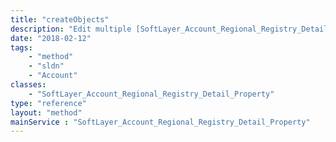 ```yaml
---
title: "createObjects"
description: "Edit multiple [SoftLayer_Account_Regional_Registry_Detail_Property](/reference/datatypes/SoftLayer_Account_Regional_Registry_Detail_Property) objects. "
date: "2018-02-12"
tags:
    - "method"
    - "sldn"
    - "Account"
classes:
    - "SoftLayer_Account_Regional_Registry_Detail_Property"
type: "reference"
layout: "method"
mainService : "SoftLayer_Account_Regional_Registry_Detail_Property"
---
```

